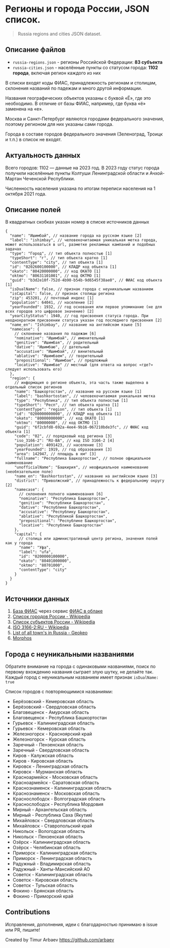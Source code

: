 # Регионы и города России, JSON список.

> Russia regions and cities JSON dataset.

## Описание файлов

- `russia-regions.json` - регионы Российской Федерации: **83 субъекта**
- `russia-cities.json` - населённые пункты со статусом города: **1102 города**, включая регион каждого из них

В списки входят коды ФИАС, принадлежность регионам и столицам, склонения названий по падежам и много другой информации.

Названия географических объектов указаны с буквой «Ё», где это необходимо. В отличие от базы ФИАС, например, где буква «ё» заменена на «е».

Москва и Санкт-Петербург являются городами федерального значения, поэтому регионом для них указаны сами города.

Города в составе городов федерального значения (Зеленоград, Троицк и т.п.) в список не входят.

## Актуальность данных

Всего городов: 1102 — данные на 2023 год. В 2023 году статус города получили населённые пункты Колтуши Ленинградской области и Ачхой-Мартан Чеченской Республики.

Численность населения указана по итогам переписи населения на 1 октября 2021 года.

## Описание полей

В квадратных скобках указан номер в списке источников данных

```jsonc
{
  "name": "Ишимбай", // название города на русском языке [2]
  "label": "ishimbay", // человекочитаемая уникальная метка города, может использоваться в url, разметке рекламных кампаний и подобных задачах
  "type": "Город", // тип объекта полностью [1]
  "typeShort": "г", // тип объекта кратко [1]
  "contentType": "city", // тип объекта [1]
  "id": "0202600100000", // КЛАДР код объекта [1]
  "okato": "80420000000", // код ОКАТО [1]
  "oktmo": "80631101001", // код ОКТМО [1]
  "guid": "b3d2e10f-752d-4b90-b54b-9d6545f38ae0", // ФИАС код объекта [1]
  "isDualName": false, // признак города с неуникальным названием
  "isCapital": false, // признак столицы региона
  "zip": 453201, // почтовый индекс [1]
  "population": 64041, // население [2]
  "yearFounded": 1932, // год основания или первое упоминание (не для всех городов это цифровое значение) [2]
  "yearCityStatus": 1940, // год присвоения статуса города. При неоднократном присвоении статуса указан год последнего присвоения [2]
  "name_en": "Ishimbay", // название на английском языке [5]
  "namecase": {
    // склонение названия по падежам [6]
    "nominative": "Ишимбай", // именительный
    "genitive": "Ишимбая", // родительный
    "dative": "Ишимбаю", // дательный
    "accusative": "Ишимбай", // винительный
    "ablative": "Ишимбаем", // творительный
    "prepositional": "Ишимбае", // предложный
    "locative": "Ишимбае" // местный (для ответа на вопрос «где?» следует использовать его)
  },
  "region": {
    // информация о регионе объекта, эта часть также выделена в отдельный список регионов
    "name": "Башкортостан", // название на русском языке [1]
    "label": "bashkortostan", // человекочитаемая уникальная метка
    "type": "Республика", // тип объекта полностью [1]
    "typeShort": "Респ", // тип объекта кратко [1]
    "contentType": "region", // тип объекта [1]
    "id": "0200000000000", // КЛАДР код объекта [1]
    "okato": "80000000000", // код ОКАТО [1]
    "oktmo": "80000000", // код ОКТМО [1]
    "guid": "6f2cbfd8-692a-4ee4-9b16-067210bde3fc", // ФИАС код объекта [1]
    "code": "02", // порядковый код региона [3]
    "iso_3166-2": "RU-BA", // код ISO 3166-2 [4]
    "population": 4091423, // население [3]
    "yearFounded": 1919, // год образования [3]
    "area": 142947, // площадь в км² [3]
    "fullname": "Республика Башкортостан", // полное официальное наименование
    "unofficialName": "Башкирия", // неофициальное наименование (необязательное поле)
    "name_en": "Bashkortostan", // название на английском языке [3]
    "district": "Приволжский", // принадлежность к федеральному округу [2]
    "namecase": {
      // склонения полного наименования [6]
      "nominative": "Республика Башкортостан",
      "genitive": "Республики Башкортостан",
      "dative": "Республике Башкортостан",
      "accusative": "Республику Башкортостан",
      "ablative": "Республикой Башкортостан",
      "prepositional": "Республике Башкортостан",
      "locative": "Республике Башкортостан"
    },
    "capital": {
      // столица или административный центр региона, значения полей как у города
      "name": "Уфа",
      "label": "ufa",
      "id": "0200000100000",
      "okato": "80401000000",
      "oktmo": "80701000",
      "contentType": "city"
    }
  }
}
```

## Источники данных

1. [База ФИАС](https://fias.nalog.ru/) через сервис [ФИАС в облаке](https://kladr-api.ru/)
2. [Список городов России - Wikipedia](https://ru.wikipedia.org/wiki/%D0%A1%D0%BF%D0%B8%D1%81%D0%BE%D0%BA_%D0%B3%D0%BE%D1%80%D0%BE%D0%B4%D0%BE%D0%B2_%D0%A0%D0%BE%D1%81%D1%81%D0%B8%D0%B8)
3. [Список субъектов России - Wikipedia](https://en.wikipedia.org/wiki/Federal_subjects_of_Russia#List)
4. [ISO 3166-2:RU - Wikipedia](https://ru.wikipedia.org/wiki/ISO_3166-2:RU)
5. [List of all town's in Russia - Geokeo](https://geokeo.com/database/town/ru/)
6. [Morphos](https://github.com/wapmorgan/Morphos)

## Города с неуникальными названиями

Обратите внимание на города с одинаковыми названиями, поиск по первому вхождению названия сыграет злую шутку, не делайте так. Каждый город с неуникальным названием имеет признак `isDualName: true`

Список городов с повторяющимися названиями:

- Берёзовский - Кемеровская область
- Берёзовский - Свердловская область
- Благовещенск - Амурская область
- Благовещенск - Республика Башкортостан
- Гурьевск - Калининградская область
- Гурьевск - Кемеровская область
- Железногорск - Красноярский край
- Железногорск - Курская область
- Заречный - Пензенская область
- Заречный - Свердловская область
- Киров - Калужская область
- Киров - Кировская область
- Кировск - Ленинградская область
- Кировск - Мурманская область
- Красноармейск - Московская область
- Красноармейск - Саратовская область
- Краснознаменск - Калининградская область
- Краснознаменск - Московская область
- Краснослободск - Волгоградская область
- Краснослободск - Республика Мордовия
- Мирный - Архангельская область
- Мирный - Республика Саха (Якутия)
- Михайловск - Свердловская область
- Михайловск - Ставропольский край
- Никольск - Вологодская область
- Никольск - Пензенская область
- Озёрск - Калининградская область
- Озёрск - Челябинская область
- Приморск - Калининградская область
- Приморск - Ленинградская область
- Радужный - Владимирская область
- Радужный - Ханты-Мансийский АО
- Советск - Калининградская область
- Советск - Кировская область
- Советск - Тульская область
- Фокино - Брянская область
- Фокино - Приморский край

## Contributions

Исправления, дополнения, идеи с благодарностью принимаю в issue или PR, пишите!

Created by Timur Arbaev https://github.com/arbaev
